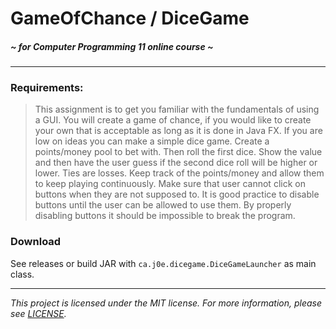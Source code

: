# GameOfChance / DiceGame
##### *~ for Computer Programming 11 online course ~*

---

### Requirements:

> This assignment is to get you familiar with the fundamentals of using a GUI. You will create a game of chance, if you would like to create your own that is acceptable as long as it is done in Java FX.  If you are low on ideas you can make a simple dice game.  Create a points/money pool to bet with.  Then roll the first dice.  Show the value and then have the user guess if the second dice roll will be higher or lower.  Ties are losses.  Keep track of the points/money and allow them to keep playing continuously.  Make sure that user cannot click on buttons when they are not supposed to.  It is good practice to disable buttons until the user can be allowed to use them.
> By properly disabling buttons it should be impossible to break the program.

### Download

See releases or build JAR with `ca.j0e.dicegame.DiceGameLauncher` as main class.

---

*This project is licensed under the MIT license. For more information, please see [LICENSE](./LICENSE).*



